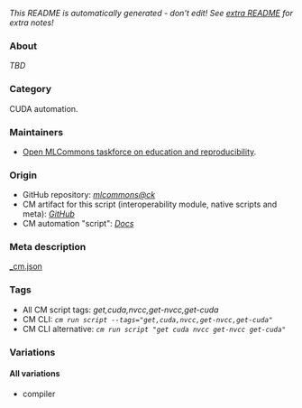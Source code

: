 *This README is automatically generated - don't edit! See [extra README](README-extra.md) for extra notes!*

### About

*TBD*

### Category

CUDA automation.

### Maintainers

* [Open MLCommons taskforce on education and reproducibility](https://github.com/mlcommons/ck/blob/master/docs/mlperf-education-workgroup.md).

### Origin

* GitHub repository: *[mlcommons@ck](https://github.com/mlcommons/ck/tree/master/cm-mlops)*
* CM artifact for this script (interoperability module, native scripts and meta): *[GitHub](https://github.com/mlcommons/ck/tree/master/cm-mlops/script/get-cuda)*
* CM automation "script": *[Docs](https://github.com/octoml/ck/blob/master/docs/list_of_automations.md#script)*


### Meta description
[_cm.json](_cm.json)


### Tags
* All CM script tags: *get,cuda,nvcc,get-nvcc,get-cuda*
* CM CLI: *`cm run script --tags="get,cuda,nvcc,get-nvcc,get-cuda"`*
* CM CLI alternative: *`cm run script "get cuda nvcc get-nvcc get-cuda"`*


### Variations
#### All variations
* compiler